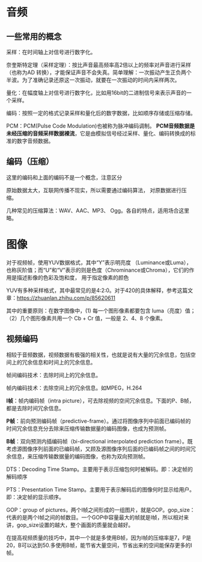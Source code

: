 # 音频

## 一些常用的概念

采样：在时间轴上对信号进行数字化。 

奈奎斯特定理（采样定理）：按比声音最高频率高2倍以上的频率对声音进行采样（也称为AD 转换），才能保证声音不会失真。简单理解：一次振动产生正负两个半波。为了准确记录还原这一次振动，就要在一次振动的时间内采样两次。

量化：在幅度轴上对信号进行数字化，比如用16bit的二进制信号来表示声音的一个采样。

编码：按照一定的格式记录采样和量化后的数字数据，比如顺序存储或压缩存储。

PCM：PCM(Pulse Code Modulation)也被称为脉冲编码调制。
**PCM音频数据是未经压缩的音频采样数据裸流**，它是由模拟信号经过采样、量化、编码转换成的标准的数字音频数据。

## 编码（压缩）

这里的编码和上面的编码不是一个概念，注意区分

原始数据太大，互联网传播不现实，所以需要通过编码算法， 对原数据进行压缩。

几种常见的压缩算法：WAV、AAC、MP3、 Ogg。各自的特点，适用场合这里略。

# 图像

对于视频帧，使用YUV数据格式，其中“Y”表示明亮度 （Luminance或Luma），也称灰阶值；而“U”和“V”表示的则是色度（Chrominance或Chroma），它们的作用是描述影像的色彩及饱和度， 用于指定像素的颜色

YUV有多种采样格式，其中最常见的是4:2:0。对于420的具体解释，参考这篇文章：https://zhuanlan.zhihu.com/p/85620611

其中的重要原则：在数字图像中，(1) 每一个图形像素都要包含 luma（亮度）值；（2）几个图形像素共用一个 Cb + Cr 值，一般是 2、4、8 个像素。

## 视频编码

相较于音频数据，视频数据有极强的相关性，也就是说有大量的冗余信息，包括空间上的冗余信息和时间上的冗余信息。

帧间编码技术：去除时间上的冗余信息。

帧内编码技术：去除空间上的冗余信息。如MPEG，H.264

**I帧**：帧内编码帧（intra picture），可去除视频的空间冗余信息。下面的P、B帧，都是去除时间冗余信息。

**P帧**：前向预测编码帧（predictive-frame）。通过将图像序列中前面已编码帧的时间冗余信息充分去除来压缩传输数据量的编码图像，也成为预测帧。

**B帧**：双向预测内插编码帧（bi-directional interpolated prediction frame）。既考虑源图像序列前面的已编码帧，又顾及源图像序列后面的已编码帧之间的时间冗余信息，来压缩传输数据量的编码图像，也称为双向预测帧。

DTS：Decoding Time Stamp。主要用于表示压缩包何时被解码。即：决定帧的解码顺序

PTS：Presentation Time Stamp。主要用于表示解码后的图像何时显示给用户。即：决定帧的显示顺序。

GOP：group of pictures，两个I帧之间形成的一组图片，就是GOP。gop_size：代表的是两个I帧之间的帧数目。一个GOP中容量最大的帧就是I帧，所以相对来讲，gop_size设置的越大，整个画面的质量就会越好。

在提高视频质量的技巧中，其中一个就是多使用B帧，因为I帧的压缩率是7，P是20，B可以达到50.多使用B帧，能节省大量空间，节省出来的空间能保存更多的I帧。


